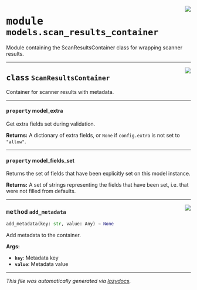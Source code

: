 <!-- markdownlint-disable -->

<a href="https://github.com/example/my-project/blob/main/src/automated_security_helper/models/scan_results_container.py#L0"><img align="right" style="float:right;" src="https://img.shields.io/badge/-source-cccccc?style=flat-square"></a>

# <kbd>module</kbd> `models.scan_results_container`
Module containing the ScanResultsContainer class for wrapping scanner results. 



---

<a href="https://github.com/example/my-project/blob/main/src/automated_security_helper/models/scan_results_container.py#L9"><img align="right" style="float:right;" src="https://img.shields.io/badge/-source-cccccc?style=flat-square"></a>

## <kbd>class</kbd> `ScanResultsContainer`
Container for scanner results with metadata. 


---

#### <kbd>property</kbd> model_extra

Get extra fields set during validation. 



**Returns:**
  A dictionary of extra fields, or `None` if `config.extra` is not set to `"allow"`. 

---

#### <kbd>property</kbd> model_fields_set

Returns the set of fields that have been explicitly set on this model instance. 



**Returns:**
  A set of strings representing the fields that have been set,  i.e. that were not filled from defaults. 



---

<a href="https://github.com/example/my-project/blob/main/src/automated_security_helper/models/scan_results_container.py#L41"><img align="right" style="float:right;" src="https://img.shields.io/badge/-source-cccccc?style=flat-square"></a>

### <kbd>method</kbd> `add_metadata`

```python
add_metadata(key: str, value: Any) → None
```

Add metadata to the container. 



**Args:**
 
 - <b>`key`</b>:  Metadata key 
 - <b>`value`</b>:  Metadata value 




---

_This file was automatically generated via [lazydocs](https://github.com/ml-tooling/lazydocs)._
